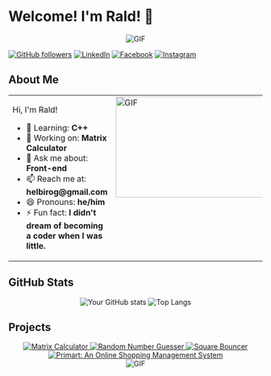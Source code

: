 # Welcome! I'm Rald! 👋

<div align="center">
  <img src="https://media.giphy.com/media/26u4nJPf0JtQPdStq/giphy.gif" alt="GIF">
</div>

[![GitHub followers](https://img.shields.io/github/followers/potakaaa?label=Follow&style=social)](https://github.com/potakaaa)
[![LinkedIn](https://img.shields.io/badge/-LinkedIn-0A66C2?style=flat-square&logo=Linkedin&logoColor=white&link=https://www.linkedin.com/in/gerald-helbiro-jr-83880a212)](https://www.linkedin.com/in/gerald-helbiro-jr-83880a212)
[![Facebook](https://img.shields.io/badge/Facebook-1877F2?style=flat-square&logo=facebook&logoColor=white&link=https://facebook.com/grldjr)](https://facebook.com/grldjr)
[![Instagram](https://img.shields.io/badge/Instagram-E4405F?style=flat-square&logo=instagram&logoColor=white&link=https://instagram.com/jr.raldyyy)](https://www.instagram.com/jr.raldyyy)

## About Me

<table>
  <tr>
    <td valign="top">
      <p>Hi, I'm Rald!</p>
      <ul>
        <li>🌱 Learning: <b>C++</b></li>
        <li>🔭 Working on: <b>Matrix Calculator</b></li>
        <li>💬 Ask me about: <b>Front-end</b></li>
        <li>📫 Reach me at: <b>helbirog@gmail.com</b></li>
        <li>😄 Pronouns: <b>he/him</b></li>
        <li>⚡ Fun fact: <b>I didn't dream of becoming a coder when I was little.</b></li>
      </ul>
    </td>
    <td valign="top">
      <img src="https://media.giphy.com/media/Jap1tdjahS0rm/giphy.gif" alt="GIF" width="300" height="200">
    </td>
  </tr>
</table>

## GitHub Stats

<div align="center">
  <img src="https://github-readme-stats.vercel.app/api?username=potakaaa&show_icons=true&theme=tokyonight" alt="Your GitHub stats">
  <img src="https://github-readme-stats.vercel.app/api/top-langs/?username=potakaaa&layout=compact&theme=tokyonight" alt="Top Langs">
</div>

## Projects

<div align="center">
  <a href="https://github.com/potakaaa/matrix-calculator">
    <img src="https://github-readme-stats.vercel.app/api/pin/?username=potakaaa&repo=matrix-calculator&theme=tokyonight" alt="Matrix Calculator">
  </a>
  <a href="https://github.com/potakaaa/random_number_guesser">
    <img src="https://github-readme-stats.vercel.app/api/pin/?username=potakaaa&repo=random_number_guesser&theme=tokyonight" alt="Random Number Guesser">
  </a>
  <a href="https://github.com/potakaaa/square-bouncer">
    <img src="https://github-readme-stats.vercel.app/api/pin/?username=potakaaa&repo=square-bouncer&theme=tokyonight" alt="Square Bouncer">
  </a>
  <a href="https://github.com/potakaaa/PRIMART-SYSTEM">
    <img src="https://github-readme-stats.vercel.app/api/pin/?username=potakaaa&repo=PRIMART-SYSTEM&theme=tokyonight" alt="Primart: An Online Shopping Management System">
  </a>
</div>

<div align="center">
  <img src="https://media.giphy.com/media/428dIJljoEbxS/giphy.gif" alt="GIF">
</div>
